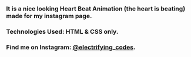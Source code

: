### It is a nice looking Heart Beat Animation (the heart is beating) made for my instagram page.

### Technologies Used: HTML & CSS only.

### Find me on Instagram: [@electrifying_codes][instagram].

[instagram]: https://www.instagram.com/electrifying_codes

